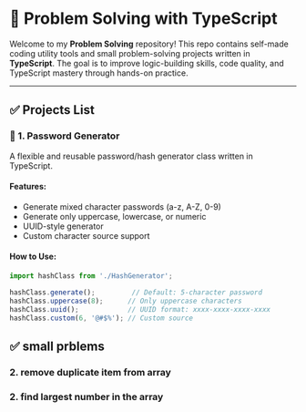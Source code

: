 # 🚀 Problem Solving with TypeScript

Welcome to my **Problem Solving** repository! This repo contains self-made coding utility tools and small problem-solving projects written in **TypeScript**. The goal is to improve logic-building skills, code quality, and TypeScript mastery through hands-on practice.

---

## ✅ Projects List

### 🔐 1. Password Generator
A flexible and reusable password/hash generator class written in TypeScript.

#### Features:
- Generate mixed character passwords (a-z, A-Z, 0-9)
- Generate only uppercase, lowercase, or numeric
- UUID-style generator
- Custom character source support

#### How to Use:

```ts
import hashClass from './HashGenerator';

hashClass.generate();         // Default: 5-character password
hashClass.uppercase(8);      // Only uppercase characters
hashClass.uuid();            // UUID format: xxxx-xxxx-xxxx-xxxx
hashClass.custom(6, '@#$%'); // Custom source
```
## ✅ small prblems
###  2. remove duplicate item from array 
###  2. find largest number in the array